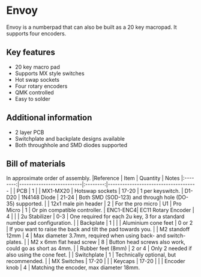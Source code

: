 # Envoy
Envoy is a numberpad that can also be built as a 20 key macropad.  It supports four encoders. 

## Key features
* 20 key macro pad
* Supports MX style switches
* Hot swap sockets
* Four rotary encoders
* QMK controlled
* Easy to solder

## Additional information
 * 2 layer PCB
 * Switchplate and backplate designs available
 * Both throughhole and SMD diodes supported
 
## Bill of materials
In approximate order of assembly.
|Reference | Item                     | Quantity | Notes
|:--------:|--------------------------|:--------:|-------------------------------------
|          | PCB                      | 1        |
| MX1-MX20 | Hotswap sockets          | 17-20    | 1 per keyswitch.
| D1-D20   | 1N4148 Diode             | 21-24    | Both SMD (SOD-123) and through hole (DO-35) supported.
|          | 12x1 male pin header     | 2        | For the pro micro
| U1       | Pro Micro                | 1        | Or pin compatible controller.
| ENC1-ENC4| EC11 Rotary Encoder      | 4        | 
|          | 2u Stabilizer            | 0-3      | One required for each 2u key, 3 for a standard number pad configuration.
|          | Backplate                | 1        | 
|          | Aluminium cone feet      | 0 or 2   | If you want to raise the back and tilt the pad towards you.
|          | M2 standoff 12mm         | 4        | Max diameter 3.7mm, required when using back- and switch-plates.
|          | M2 x 6mm flat head screw | 8        | Button head screws also work, could go as short as 4mm.
|          | Rubber feet  (8mm)       | 2 or 4   | Only 2 needed if also using the cone feet.
|          | Switchplate              | 1        | Technically optional, but recommended.
|          | MX Switches              | 17-20    | 
|          | Keycaps                  | 17-20    | 
|          | Encoder knob             | 4        | Matching the encoder, max diameter 18mm.
